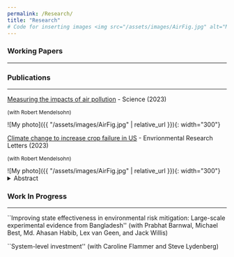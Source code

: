 ```yaml
---
permalink: /Research/
title: "Research"
# Code for inserting images <img src="/assets/images/AirFig.jpg" alt="My photo" width="400" height="400"> (can't figure out why it isn't working
---
```



### Working Papers
---


### Publications
---

[Measuring the impacts of air pollution](https://www.science.org/doi/10.1126/science.adl2935) - Science (2023)
<p style="font-size:12px;">(with Robert Mendelsohn)</p>
![My photo]({{ "/assets/images/AirFig.jpg" | relative_url }}){: width="300"}
<!-- <details>
  <summary>Abstract</summary>
  <p style="font-size:12px;"> The literature has documented that climate change is likely to reduce crop yields of harvested acres in the United States. This study uses panel data methods to document that climate change could also reduce harvested area. We find that ‘crop failures’ are sensitive to spring and fall temperature conditions. Using perturbations of temperature and precipitation conditions, we show that a uniform 1 ∘C increase in temperature across the U.S. with no adaptation is expected to cause about 3.2 million additional failed acres in the United States, which is equal to a 0.9% decline in acreage. These harmful impacts are predicted to be stronger in the southern than northern United States. For illustrative purposes, we also examine a uniform 3 ∘C warming scenario with no adaptation, and project that damage increases to 11 million lost acres, about a 3% decrease in crop acreage. Projected increases in local precipitation have little effect. The effect of crop failure must be added to previously measured reductions in crop yields from harvested acres, implying climate change is likely to be more harmful to American crop production than previously thought. </p>
</details> -->

[Climate change to increase crop failure in US](https://iopscience.iop.org/article/10.1088/1748-9326/acac41) - Envrionmental Research Letters (2023)
<p style="font-size:12px;">(with Robert Mendelsohn)</p>
![My photo]({{ "/assets/images/AirFig.jpg" | relative_url }}){: width="300"}
<details>
  <summary>Abstract</summary>
  <p style="font-size:12px;"> The literature has documented that climate change is likely to reduce crop yields of harvested acres in the United States. This study uses panel data methods to document that climate change could also reduce harvested area. We find that ‘crop failures’ are sensitive to spring and fall temperature conditions. Using perturbations of temperature and precipitation conditions, we show that a uniform 1 ∘C increase in temperature across the U.S. with no adaptation is expected to cause about 3.2 million additional failed acres in the United States, which is equal to a 0.9% decline in acreage. These harmful impacts are predicted to be stronger in the southern than northern United States. For illustrative purposes, we also examine a uniform 3 ∘C warming scenario with no adaptation, and project that damage increases to 11 million lost acres, about a 3% decrease in crop acreage. Projected increases in local precipitation have little effect. The effect of crop failure must be added to previously measured reductions in crop yields from harvested acres, implying climate change is likely to be more harmful to American crop production than previously thought. </p>
</details>

### Work In Progress
---
``Improving state effectiveness in environmental risk mitigation: Large-scale experimental evidence from Bangladesh'' (with Prabhat Barnwal, Michael Best, Md. Ahasan Habib, Lex van Geen, and Jack Willis)

``System-level investment'' (with Caroline Flammer and Steve Lydenberg)

